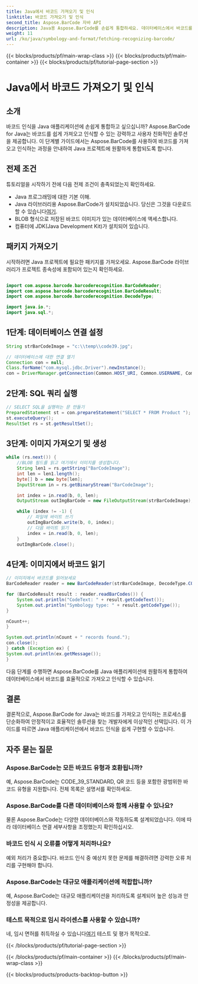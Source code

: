```yaml
---
title: Java에서 바코드 가져오기 및 인식
linktitle: 바코드 가져오기 및 인식
second_title: Aspose.BarCode 자바 API
description: Java용 Aspose.BarCode를 손쉽게 통합하세요. 데이터베이스에서 바코드를 가져오고 인식하세요. 원활한 바코드 통합 경험을 위해 지금 다운로드하세요.
weight: 11
url: /ko/java/symbology-and-format/fetching-recognizing-barcode/
---
```


{{< blocks/products/pf/main-wrap-class >}}
{{< blocks/products/pf/main-container >}}
{{< blocks/products/pf/tutorial-page-section >}}

# Java에서 바코드 가져오기 및 인식


## 소개

바코드 인식을 Java 애플리케이션에 손쉽게 통합하고 싶으십니까? Aspose.BarCode for Java는 바코드를 쉽게 가져오고 인식할 수 있는 강력하고 사용자 친화적인 솔루션을 제공합니다. 이 단계별 가이드에서는 Aspose.BarCode를 사용하여 바코드를 가져오고 인식하는 과정을 안내하여 Java 프로젝트에 원활하게 통합되도록 합니다.

## 전제 조건

튜토리얼을 시작하기 전에 다음 전제 조건이 충족되었는지 확인하세요.

- Java 프로그래밍에 대한 기본 이해.
-  Java 라이브러리용 Aspose.BarCode가 설치되었습니다. 당신은 그것을 다운로드 할 수 있습니다[여기](https://releases.aspose.com/barcode/java/).
- BLOB 형식으로 저장된 바코드 이미지가 있는 데이터베이스에 액세스합니다.
- 컴퓨터에 JDK(Java Development Kit)가 설치되어 있습니다.

## 패키지 가져오기

시작하려면 Java 프로젝트에 필요한 패키지를 가져오세요. Aspose.BarCode 라이브러리가 프로젝트 종속성에 포함되어 있는지 확인하세요.

```java

import com.aspose.barcode.barcoderecognition.BarCodeReader;
import com.aspose.barcode.barcoderecognition.BarCodeResult;
import com.aspose.barcode.barcoderecognition.DecodeType;

import java.io.*;
import java.sql.*;
```

## 1단계: 데이터베이스 연결 설정

```java
String strBarCodeImage = "c:\\temp\\code39.jpg";

// 데이터베이스에 대한 연결 열기
Connection con = null;
Class.forName("com.mysql.jdbc.Driver").newInstance();
con = DriverManager.getConnection(Common.HOST_URI, Common.USERNAME, Common.PASSWORD);
```

## 2단계: SQL 쿼리 실행

```java
// SELECT SQL을 실행하는 문 만들기
PreparedStatement st = con.prepareStatement("SELECT * FROM Product ");
st.executeQuery();
ResultSet rs = st.getResultSet();
```

## 3단계: 이미지 가져오기 및 생성

```java
while (rs.next()) {
    //BLOB 필드를 읽고 여기에서 이미지를 생성합니다.
    String len1 = rs.getString("BarCodeImage");
    int len = len1.length();
    byte[] b = new byte[len];
    InputStream in = rs.getBinaryStream("BarCodeImage");

    int index = in.read(b, 0, len);
    OutputStream outImgBarCode = new FileOutputStream(strBarCodeImage);

    while (index != -1) {
        // 파일에 바이트 쓰기
        outImgBarCode.write(b, 0, index);
        // 다음 바이트 읽기
        index = in.read(b, 0, len);
    }
    outImgBarCode.close();
```

## 4단계: 이미지에서 바코드 읽기

```java
// 이미지에서 바코드를 읽어보세요
BarCodeReader reader = new BarCodeReader(strBarCodeImage, DecodeType.CODE_39_STANDARD);

for (BarCodeResult result : reader.readBarCodes()) {
    System.out.println("CodeText: " + result.getCodeText());
    System.out.println("Symbology type: " + result.getCodeType());
}

nCount++;
}

System.out.println(nCount + " records found.");
con.close();
} catch (Exception ex) {
System.out.println(ex.getMessage());
}
```

다음 단계를 수행하면 Aspose.BarCode를 Java 애플리케이션에 원활하게 통합하여 데이터베이스에서 바코드를 효율적으로 가져오고 인식할 수 있습니다.

## 결론

결론적으로, Aspose.BarCode for Java는 바코드를 가져오고 인식하는 프로세스를 단순화하여 안정적이고 효율적인 솔루션을 찾는 개발자에게 이상적인 선택입니다. 이 가이드를 따르면 Java 애플리케이션에서 바코드 인식을 쉽게 구현할 수 있습니다.

## 자주 묻는 질문

### Aspose.BarCode는 모든 바코드 유형과 호환됩니까?
예, Aspose.BarCode는 CODE_39_STANDARD, QR 코드 등을 포함한 광범위한 바코드 유형을 지원합니다. 전체 목록은 설명서를 확인하세요.

### Aspose.BarCode를 다른 데이터베이스와 함께 사용할 수 있나요?
물론 Aspose.BarCode는 다양한 데이터베이스와 작동하도록 설계되었습니다. 이에 따라 데이터베이스 연결 세부사항을 조정했는지 확인하십시오.

### 바코드 인식 시 오류를 어떻게 처리하나요?
예외 처리가 중요합니다. 바코드 인식 중 예상치 못한 문제를 해결하려면 강력한 오류 처리를 구현해야 합니다.

### Aspose.BarCode는 대규모 애플리케이션에 적합합니까?
예, Aspose.BarCode는 대규모 애플리케이션을 처리하도록 설계되어 높은 성능과 안정성을 제공합니다.

### 테스트 목적으로 임시 라이센스를 사용할 수 있습니까?
 네, 임시 면허를 취득하실 수 있습니다[여기](https://purchase.aspose.com/temporary-license/) 테스트 및 평가 목적으로.

{{< /blocks/products/pf/tutorial-page-section >}}

{{< /blocks/products/pf/main-container >}}
{{< /blocks/products/pf/main-wrap-class >}}

{{< blocks/products/products-backtop-button >}}
